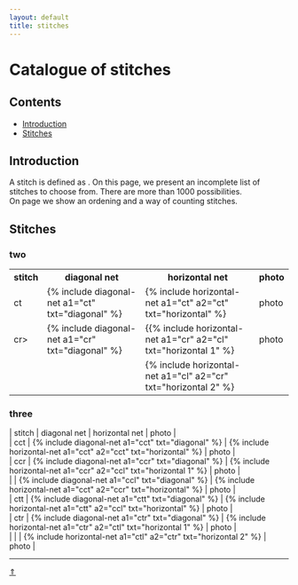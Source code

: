 ```yaml
---
layout: default
title: stitches
---
```


# Catalogue of stitches

## Contents
* [Introduction](#introduction)
* [Stitches](#stitches)

## Introduction
A stitch is defined as <some four bobbins>. 
On this page, we present an incomplete list of stitches to choose from. There are more than 1000 possibilities.   
On page <counting><to make> we show an ordening and a way of counting stitches.

## Stitches
### two

<table>
  <tr><th>stitch</th><th>diagonal net</th><th>horizontal net</th><th>photo</th>
  </tr>
  <tr>
    <td>ct</td>
    <td>{% include diagonal-net a1="ct" txt="diagonal" %}</td>
    <td>{% include horizontal-net a1="ct" a2="ct" txt="horizontal" %}</td>
    <td>photo</td>
  </tr>
  <tr>
    <td>cr></td>
    <td>{% include diagonal-net a1="cr" txt="diagonal" %}</td>
    <td>{{% include horizontal-net a1="cr" a2="cl" txt="horizontal 1" %}</td>
    <td>photo</td>
  </tr>
  <tr>
    <td></td>
    <td></td>
    <td>{% include horizontal-net a1="cl" a2="cr" txt="horizontal 2" %}</td>
    <td></td>
  </tr>
 </table>
  

### three

| stitch | diagonal net | horizontal net | photo |    
| cct | {% include diagonal-net a1="cct" txt="diagonal" %} | {% include horizontal-net a1="cct" a2="cct" txt="horizontal" %}   | photo |    
| ccr | {% include diagonal-net a1="ccr" txt="diagonal" %} | {% include horizontal-net a1="ccr" a2="ccl" txt="horizontal 1" %} | photo |    
|     | {% include diagonal-net a1="ccl" txt="diagonal" %} | {% include horizontal-net a1="cct" a2="ccr" txt="horizontal" %}   | photo |    
| ctt | {% include diagonal-net a1="ctt" txt="diagonal" %} | {% include horizontal-net a1="ctt" a2="ccl" txt="horizontal" %}   | photo |    
| ctr | {% include diagonal-net a1="ctr" txt="diagonal" %} | {% include horizontal-net a1="ctr" a2="ctl" txt="horizontal 1" %} | photo |    
|     |                                                    | {% include horizontal-net a1="ctl" a2="ctr" txt="horizontal 2" %} | photo |    



***
[&uArr;]()




